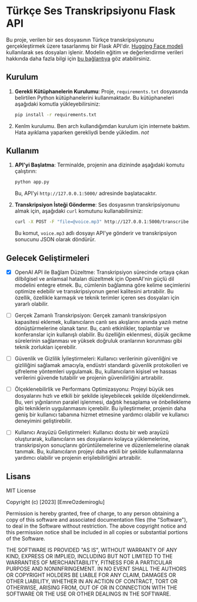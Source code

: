 # Türkçe Ses Transkripsiyonu Flask API

Bu proje, verilen bir ses dosyasının Türkçe transkripsiyonunu gerçekleştirmek üzere tasarlanmış bir Flask API'dir. [Hugging Face modeli](https://huggingface.co/mpoyraz/wav2vec2-xls-r-300m-cv8-turkish) kullanılarak ses dosyaları işlenir. Modelin eğitim ve değerlendirme verileri hakkında daha fazla bilgi için [bu bağlantıya](https://huggingface.co/mpoyraz/wav2vec2-xls-r-300m-cv8-turkish#training-and-evaluation-data) göz atabilirsiniz.

## Kurulum

1. **Gerekli Kütüphanelerin Kurulumu**: Proje, `requirements.txt` dosyasında belirtilen Python kütüphanelerini kullanmaktadır. Bu kütüphaneleri aşağıdaki komutla yükleyebilirsiniz:

   ```bash
   pip install -r requirements.txt
   ```
2. Kenlm kurulumu. Ben arch kullandığımdan kurulum için internete baktım. Hata ayıklama yaparken gerekliydi bende yükledim. *not*

## Kullanım

1. **API'yi Başlatma**: Terminalde, projenin ana dizininde aşağıdaki komutu çalıştırın:

   ```bash
   python app.py
   ```

   Bu, API'yi `http://127.0.0.1:5000/` adresinde başlatacaktır.

2. **Transkripsiyon İsteği Gönderme**: Ses dosyasının transkripsiyonunu almak için, aşağıdaki `curl` komutunu kullanabilirsiniz:

   ```bash
   curl -X POST -F "file=@voice.mp3" http://127.0.0.1:5000/transcribe
   ```

   Bu komut, `voice.mp3` adlı dosyayı API'ye gönderir ve transkripsiyon sonucunu JSON olarak döndürür.

## Gelecek Geliştirmeleri
- [x] OpenAI API ile Bağlam Düzeltme: Transkripsiyon sürecinde ortaya çıkan dilbilgisel ve anlamsal hataları düzeltmek için OpenAI'nin güçlü dil modelini entegre etmek. Bu, cümlenin bağlamına göre kelime seçimlerini optimize edebilir ve transkripsiyonun genel kalitesini artırabilir. Bu özellik, özellikle karmaşık ve teknik terimler içeren ses dosyaları için yararlı olabilir.

- [ ] Gerçek Zamanlı Transkripsiyon: Gerçek zamanlı transkripsiyon kapasitesi eklemek, kullanıcıların canlı ses akışlarını anında yazılı metne dönüştürmelerine olanak tanır. Bu, canlı etkinlikler, toplantılar ve konferanslar için kullanışlı olabilir. Bu özelliğin eklenmesi, düşük gecikme sürelerinin sağlanması ve yüksek doğruluk oranlarının korunması gibi teknik zorlukları içerebilir.

- [ ] Güvenlik ve Gizlilik İyileştirmeleri: Kullanıcı verilerinin güvenliğini ve gizliliğini sağlamak amacıyla, endüstri standardı güvenlik protokolleri ve şifreleme yöntemleri uygulamak. Bu, kullanıcıların kişisel ve hassas verilerini güvende tutabilir ve projenin güvenilirliğini artırabilir.

- [ ] Ölçeklenebilirlik ve Performans Optimizasyonu: Projeyi büyük ses dosyalarını hızlı ve etkili bir şekilde işleyebilecek şekilde ölçeklendirmek. Bu, veri yığınlarının paralel işlenmesi, dağıtık hesaplama ve önbellekleme gibi tekniklerin uygulanmasını içerebilir. Bu iyileştirmeler, projenin daha geniş bir kullanıcı tabanına hizmet etmesine yardımcı olabilir ve kullanıcı deneyimini geliştirebilir.

- [ ] Kullanıcı Arayüzü Geliştirmeleri: Kullanıcı dostu bir web arayüzü oluşturarak, kullanıcıların ses dosyalarını kolayca yüklemelerine, transkripsiyon sonuçlarını görüntülemelerine ve düzenlemelerine olanak tanımak. Bu, kullanıcıların projeyi daha etkili bir şekilde kullanmalarına yardımcı olabilir ve projenin erişilebilirliğini artırabilir.

## Lisans

MIT License

Copyright (c) [2023] [EmreOzdemiroglu]

Permission is hereby granted, free of charge, to any person obtaining a copy of this software and associated documentation files (the "Software"), to deal in the Software without restriction. The above copyright notice and this permission notice shall be included in all copies or substantial portions of the Software.

THE SOFTWARE IS PROVIDED "AS IS", WITHOUT WARRANTY OF ANY KIND, EXPRESS OR IMPLIED, INCLUDING BUT NOT LIMITED TO THE WARRANTIES OF MERCHANTABILITY, FITNESS FOR A PARTICULAR PURPOSE AND NONINFRINGEMENT. IN NO EVENT SHALL THE AUTHORS OR COPYRIGHT HOLDERS BE LIABLE FOR ANY CLAIM, DAMAGES OR OTHER LIABILITY, WHETHER IN AN ACTION OF CONTRACT, TORT OR OTHERWISE, ARISING FROM, OUT OF OR IN CONNECTION WITH THE SOFTWARE OR THE USE OR OTHER DEALINGS IN THE SOFTWARE.

